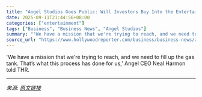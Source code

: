 ```yaml
---
title: "Angel Studios Goes Public: Will Investors Buy Into the Entertainment Business’ Faith-Friendly Outsider?"
date: 2025-09-11T21:44:56+08:00
categories: ["entertainment"]
tags: ["Business", "Business News", "Angel Studios"]
summary: "'We have a mission that we're trying to reach, and we need to fill up the gas tank. That’s what this process has done for us,' Angel CEO Neal Harmon told THR."
source_url: "https://www.hollywoodreporter.com/business/business-news/angel-studios-stock-public-producer-1236368742/"
---
```


'We have a mission that we're trying to reach, and we need to fill up the gas tank. That’s what this process has done for us,' Angel CEO Neal Harmon told THR.

---

*来源: [原文链接](https://www.hollywoodreporter.com/business/business-news/angel-studios-stock-public-producer-1236368742/)*
